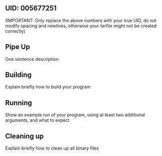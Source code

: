 ## UID: 005677251
(IMPORTANT: Only replace the above numbers with your true UID, do not modify spacing and newlines, otherwise your tarfile might not be created correctly)

## Pipe Up

One sentence description

## Building

Explain briefly how to build your program

## Running

Show an example run of your program, using at least two additional arguments, and what to expect

## Cleaning up

Explain briefly how to clean up all binary files
